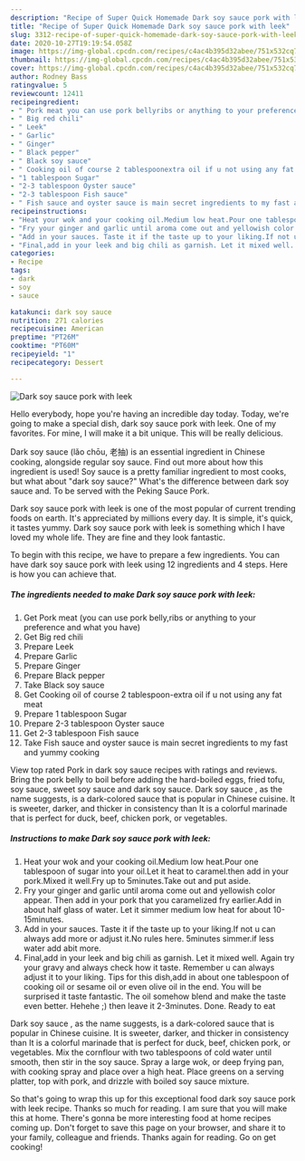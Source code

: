 ```yaml
---
description: "Recipe of Super Quick Homemade Dark soy sauce pork with leek"
title: "Recipe of Super Quick Homemade Dark soy sauce pork with leek"
slug: 3312-recipe-of-super-quick-homemade-dark-soy-sauce-pork-with-leek
date: 2020-10-27T19:19:54.058Z
image: https://img-global.cpcdn.com/recipes/c4ac4b395d32abee/751x532cq70/dark-soy-sauce-pork-with-leek-recipe-main-photo.jpg
thumbnail: https://img-global.cpcdn.com/recipes/c4ac4b395d32abee/751x532cq70/dark-soy-sauce-pork-with-leek-recipe-main-photo.jpg
cover: https://img-global.cpcdn.com/recipes/c4ac4b395d32abee/751x532cq70/dark-soy-sauce-pork-with-leek-recipe-main-photo.jpg
author: Rodney Bass
ratingvalue: 5
reviewcount: 12411
recipeingredient:
- " Pork meat you can use pork bellyribs or anything to your preference and what you have"
- " Big red chili"
- " Leek"
- " Garlic"
- " Ginger"
- " Black pepper"
- " Black soy sauce"
- " Cooking oil of course 2 tablespoonextra oil if u not using any fat meat"
- "1 tablespoon Sugar"
- "2-3 tablespoon Oyster sauce"
- "2-3 tablespoon Fish sauce"
- " Fish sauce and oyster sauce is main secret ingredients to my fast and yummy cooking"
recipeinstructions:
- "Heat your wok and your cooking oil.Medium low heat.Pour one tablespoon of sugar into your oil.Let it heat to caramel.then add in your pork.Mixed it well.Fry up to 5minutes.Take out and put aside."
- "Fry your ginger and garlic until aroma come out and yellowish color appear. Then add in your pork that you caramelized fry earlier.Add in about half glass of water. Let it simmer medium low heat for about 10-15minutes."
- "Add in your sauces. Taste it if the taste up to your liking.If not u can always add more or adjust it.No rules here. 5minutes simmer.if less water add abit more."
- "Final,add in your leek and big chili as garnish. Let it mixed well. Again try your gravy and always check how it taste. Remember u can always adjust it to your liking. Tips for this dish,add in about one tablespoon of cooking oil or sesame oil or even olive oil in the end. You will be surprised it taste fantastic. The oil somehow blend and make the taste even better. Hehehe ;) then leave it 2-3minutes. Done. Ready to eat"
categories:
- Recipe
tags:
- dark
- soy
- sauce

katakunci: dark soy sauce 
nutrition: 271 calories
recipecuisine: American
preptime: "PT26M"
cooktime: "PT60M"
recipeyield: "1"
recipecategory: Dessert

---
```



![Dark soy sauce pork with leek](https://img-global.cpcdn.com/recipes/c4ac4b395d32abee/751x532cq70/dark-soy-sauce-pork-with-leek-recipe-main-photo.jpg)

Hello everybody, hope you're having an incredible day today. Today, we're going to make a special dish, dark soy sauce pork with leek. One of my favorites. For mine, I will make it a bit unique. This will be really delicious.

Dark soy sauce (lǎo chōu, 老抽) is an essential ingredient in Chinese cooking, alongside regular soy sauce. Find out more about how this ingredient is used! Soy sauce is a pretty familiar ingredient to most cooks, but what about &#34;dark soy sauce?&#34; What&#39;s the difference between dark soy sauce and. To be served with the Peking Sauce Pork.

Dark soy sauce pork with leek is one of the most popular of current trending foods on earth. It's appreciated by millions every day. It is simple, it's quick, it tastes yummy. Dark soy sauce pork with leek is something which I have loved my whole life. They are fine and they look fantastic.


To begin with this recipe, we have to prepare a few ingredients. You can have dark soy sauce pork with leek using 12 ingredients and 4 steps. Here is how you can achieve that.

<!--inarticleads1-->

##### The ingredients needed to make Dark soy sauce pork with leek:

1. Get  Pork meat (you can use pork belly,ribs or anything to your preference and what you have)
1. Get  Big red chili
1. Prepare  Leek
1. Prepare  Garlic
1. Prepare  Ginger
1. Prepare  Black pepper
1. Take  Black soy sauce
1. Get  Cooking oil of course 2 tablespoon-extra oil if u not using any fat meat
1. Prepare 1 tablespoon Sugar
1. Prepare 2-3 tablespoon Oyster sauce
1. Get 2-3 tablespoon Fish sauce
1. Take  Fish sauce and oyster sauce is main secret ingredients to my fast and yummy cooking


View top rated Pork in dark soy sauce recipes with ratings and reviews. Bring the pork belly to boil before adding the hard-boiled eggs, fried tofu, soy sauce, sweet soy sauce and dark soy sauce. Dark soy sauce , as the name suggests, is a dark-colored sauce that is popular in Chinese cuisine. It is sweeter, darker, and thicker in consistency than It is a colorful marinade that is perfect for duck, beef, chicken pork, or vegetables. 

<!--inarticleads2-->

##### Instructions to make Dark soy sauce pork with leek:

1. Heat your wok and your cooking oil.Medium low heat.Pour one tablespoon of sugar into your oil.Let it heat to caramel.then add in your pork.Mixed it well.Fry up to 5minutes.Take out and put aside.
1. Fry your ginger and garlic until aroma come out and yellowish color appear. Then add in your pork that you caramelized fry earlier.Add in about half glass of water. Let it simmer medium low heat for about 10-15minutes.
1. Add in your sauces. Taste it if the taste up to your liking.If not u can always add more or adjust it.No rules here. 5minutes simmer.if less water add abit more.
1. Final,add in your leek and big chili as garnish. Let it mixed well. Again try your gravy and always check how it taste. Remember u can always adjust it to your liking. Tips for this dish,add in about one tablespoon of cooking oil or sesame oil or even olive oil in the end. You will be surprised it taste fantastic. The oil somehow blend and make the taste even better. Hehehe ;) then leave it 2-3minutes. Done. Ready to eat


Dark soy sauce , as the name suggests, is a dark-colored sauce that is popular in Chinese cuisine. It is sweeter, darker, and thicker in consistency than It is a colorful marinade that is perfect for duck, beef, chicken pork, or vegetables. Mix the cornflour with two tablespoons of cold water until smooth, then stir in the soy sauce. Spray a large wok, or deep frying pan, with cooking spray and place over a high heat. Place greens on a serving platter, top with pork, and drizzle with boiled soy sauce mixture. 

So that's going to wrap this up for this exceptional food dark soy sauce pork with leek recipe. Thanks so much for reading. I am sure that you will make this at home. There's gonna be more interesting food at home recipes coming up. Don't forget to save this page on your browser, and share it to your family, colleague and friends. Thanks again for reading. Go on get cooking!
